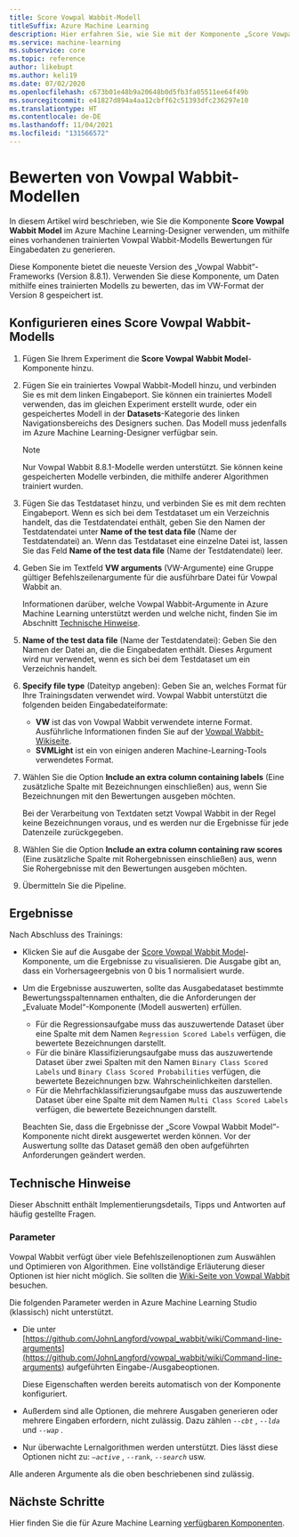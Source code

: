 ```yaml
---
title: Score Vowpal Wabbit-Modell
titleSuffix: Azure Machine Learning
description: Hier erfahren Sie, wie Sie mit der Komponente „Score Vowpal Wabbit Model“ (Vowpal Wabbit-Modell bewerten) Bewertungen für Eingabedaten mithilfe eines trainierten Vowpal Wabbit-Modells generieren können.
ms.service: machine-learning
ms.subservice: core
ms.topic: reference
author: likebupt
ms.author: keli19
ms.date: 07/02/2020
ms.openlocfilehash: c673b01e48b9a20648b0d5fb3fa05511ee64f49b
ms.sourcegitcommit: e41827d894a4aa12cbff62c51393dfc236297e10
ms.translationtype: HT
ms.contentlocale: de-DE
ms.lasthandoff: 11/04/2021
ms.locfileid: "131566572"
---
```

# <a name="score-vowpal-wabbit-model"></a>Bewerten von Vowpal Wabbit-Modellen
In diesem Artikel wird beschrieben, wie Sie die Komponente **Score Vowpal Wabbit Model** im Azure Machine Learning-Designer verwenden, um mithilfe eines vorhandenen trainierten Vowpal Wabbit-Modells Bewertungen für Eingabedaten zu generieren.  

Diese Komponente bietet die neueste Version des „Vowpal Wabbit“-Frameworks (Version 8.8.1). Verwenden Sie diese Komponente, um Daten mithilfe eines trainierten Modells zu bewerten, das im VW-Format der Version 8 gespeichert ist.  

## <a name="how-to-configure-score-vowpal-wabbit-model"></a>Konfigurieren eines Score Vowpal Wabbit-Modells

1.  Fügen Sie Ihrem Experiment die **Score Vowpal Wabbit Model**-Komponente hinzu.  
  
2.  Fügen Sie ein trainiertes Vowpal Wabbit-Modell hinzu, und verbinden Sie es mit dem linken Eingabeport. Sie können ein trainiertes Modell verwenden, das im gleichen Experiment erstellt wurde, oder ein gespeichertes Modell in der **Datasets**-Kategorie des linken Navigationsbereichs des Designers suchen. Das Modell muss jedenfalls im Azure Machine Learning-Designer verfügbar sein.  
  
    > [!NOTE]
    > Nur Vowpal Wabbit 8.8.1-Modelle werden unterstützt. Sie können keine gespeicherten Modelle verbinden, die mithilfe anderer Algorithmen trainiert wurden.
  
3.  Fügen Sie das Testdataset hinzu, und verbinden Sie es mit dem rechten Eingabeport. Wenn es sich bei dem Testdataset um ein Verzeichnis handelt, das die Testdatendatei enthält, geben Sie den Namen der Testdatendatei unter **Name of the test data file** (Name der Testdatendatei) an. Wenn das Testdataset eine einzelne Datei ist, lassen Sie das Feld **Name of the test data file** (Name der Testdatendatei) leer.

4. Geben Sie im Textfeld **VW arguments** (VW-Argumente) eine Gruppe gültiger Befehlszeilenargumente für die ausführbare Datei für Vowpal Wabbit an.  

    Informationen darüber, welche Vowpal Wabbit-Argumente in Azure Machine Learning unterstützt werden und welche nicht, finden Sie im Abschnitt [Technische Hinweise](#technical-notes).  

5.  **Name of the test data file** (Name der Testdatendatei): Geben Sie den Namen der Datei an, die die Eingabedaten enthält. Dieses Argument wird nur verwendet, wenn es sich bei dem Testdataset um ein Verzeichnis handelt.

6. **Specify file type** (Dateityp angeben): Geben Sie an, welches Format für Ihre Trainingsdaten verwendet wird. Vowpal Wabbit unterstützt die folgenden beiden Eingabedateiformate:  

   - **VW** ist das von Vowpal Wabbit verwendete interne Format. Ausführliche Informationen finden Sie auf der [Vowpal Wabbit-Wikiseite](https://github.com/JohnLangford/vowpal_wabbit/wiki/Input-format). 
   - **SVMLight** ist ein von einigen anderen Machine-Learning-Tools verwendetes Format. 

7. Wählen Sie die Option **Include an extra column containing labels** (Eine zusätzliche Spalte mit Bezeichnungen einschließen) aus, wenn Sie Bezeichnungen mit den Bewertungen ausgeben möchten.  

   Bei der Verarbeitung von Textdaten setzt Vowpal Wabbit in der Regel keine Bezeichnungen voraus, und es werden nur die Ergebnisse für jede Datenzeile zurückgegeben.  

8. Wählen Sie die Option **Include an extra column containing raw scores** (Eine zusätzliche Spalte mit Rohergebnissen einschließen) aus, wenn Sie Rohergebnisse mit den Bewertungen ausgeben möchten.  

9. Übermitteln Sie die Pipeline.

## <a name="results"></a>Ergebnisse

Nach Abschluss des Trainings:

+ Klicken Sie auf die Ausgabe der [Score Vowpal Wabbit Model](score-vowpal-wabbit-model.md)-Komponente, um die Ergebnisse zu visualisieren. Die Ausgabe gibt an, dass ein Vorhersageergebnis von 0 bis 1 normalisiert wurde. 

+ Um die Ergebnisse auszuwerten, sollte das Ausgabedataset bestimmte Bewertungsspaltennamen enthalten, die die Anforderungen der „Evaluate Model“-Komponente (Modell auswerten) erfüllen.

  + Für die Regressionsaufgabe muss das auszuwertende Dataset über eine Spalte mit dem Namen `Regression Scored Labels` verfügen, die bewertete Bezeichnungen darstellt.
  + Für die binäre Klassifizierungsaufgabe muss das auszuwertende Dataset über zwei Spalten mit den Namen `Binary Class Scored Labels` und `Binary Class Scored Probabilities` verfügen, die bewertete Bezeichnungen bzw. Wahrscheinlichkeiten darstellen.
  + Für die Mehrfachklassifizierungsaufgabe muss das auszuwertende Dataset über eine Spalte mit dem Namen `Multi Class Scored Labels` verfügen, die bewertete Bezeichnungen darstellt.

  Beachten Sie, dass die Ergebnisse der „Score Vowpal Wabbit Model“-Komponente nicht direkt ausgewertet werden können. Vor der Auswertung sollte das Dataset gemäß den oben aufgeführten Anforderungen geändert werden.

##  <a name="technical-notes"></a>Technische Hinweise

Dieser Abschnitt enthält Implementierungsdetails, Tipps und Antworten auf häufig gestellte Fragen.

### <a name="parameters"></a>Parameter

Vowpal Wabbit verfügt über viele Befehlszeilenoptionen zum Auswählen und Optimieren von Algorithmen. Eine vollständige Erläuterung dieser Optionen ist hier nicht möglich. Sie sollten die [Wiki-Seite von Vowpal Wabbit](https://github.com/JohnLangford/vowpal_wabbit/wiki/Command-line-arguments) besuchen.  

Die folgenden Parameter werden in Azure Machine Learning Studio (klassisch) nicht unterstützt.  

-   Die unter [https://github.com/JohnLangford/vowpal_wabbit/wiki/Command-line-arguments](https://github.com/JohnLangford/vowpal_wabbit/wiki/Command-line-arguments) aufgeführten Eingabe-/Ausgabeoptionen.  
  
     Diese Eigenschaften werden bereits automatisch von der Komponente konfiguriert.  
  
-   Außerdem sind alle Optionen, die mehrere Ausgaben generieren oder mehrere Eingaben erfordern, nicht zulässig. Dazu zählen *`--cbt`* , *`--lda`* und *`--wap`* .  
  
-   Nur überwachte Lernalgorithmen werden unterstützt. Dies lässt diese Optionen nicht zu: *`–active`* , `--rank`, *`--search`* usw.  

Alle anderen Argumente als die oben beschriebenen sind zulässig.

## <a name="next-steps"></a>Nächste Schritte

Hier finden Sie die für Azure Machine Learning [verfügbaren Komponenten](component-reference.md). 